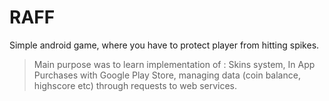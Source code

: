 # RAFF
Simple android game, where you have to protect player from hitting spikes.

>Main purpose was to learn implementation of : Skins system, In App Purchases with Google Play Store, managing data (coin balance, highscore etc) through requests to web services.
